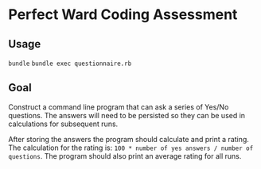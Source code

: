 # Perfect Ward Coding Assessment

## Usage
`bundle`
`bundle exec questionnaire.rb`

## Goal
Construct a command line program that can ask a series of Yes/No questions. The answers will need to be persisted so they can be used in calculations for subsequent runs. 

After storing the answers the program should calculate and print a rating. The calculation for the rating is: `100 * number of yes answers / number of questions`. The program should also print an average rating for all runs.